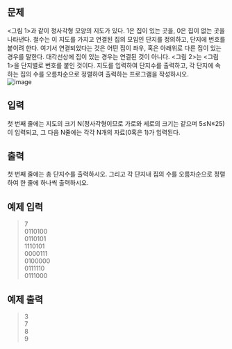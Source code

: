 ## 문제
<그림 1>과 같이 정사각형 모양의 지도가 있다. 1은 집이 있는 곳을, 0은 집이 없는 곳을 나타낸다.
철수는 이 지도를 가지고 연결된 집의 모임인 단지를 정의하고, 단지에 번호를 붙이려 한다.
여기서 연결되었다는 것은 어떤 집이 좌우, 혹은 아래위로 다른 집이 있는 경우를 말한다.
대각선상에 집이 있는 경우는 연결된 것이 아니다.
<그림 2>는 <그림 1>을 단지별로 번호를 붙인 것이다.
지도를 입력하여 단지수를 출력하고, 각 단지에 속하는 집의 수를 오름차순으로 정렬하여 출력하는 프로그램을 작성하시오.<br/>
![image](https://user-images.githubusercontent.com/56284234/108446049-d0e5ff80-72a0-11eb-9ded-4a739cb6ccc7.png)

## 입력
첫 번째 줄에는 지도의 크기 N(정사각형이므로 가로와 세로의 크기는 같으며 5≤N≤25)이 입력되고, 그 다음 N줄에는 각각 N개의 자료(0혹은 1)가 입력된다.

## 출력
첫 번째 줄에는 총 단지수를 출력하시오. 그리고 각 단지내 집의 수를 오름차순으로 정렬하여 한 줄에 하나씩 출력하시오.

## 예제 입력
>7<br/>
>0110100<br/>
>0110101<br/>
>1110101<br/>
>0000111<br/>
>0100000<br/>
>0111110<br/>
>0111000<br/>

## 예제 출력
>3<br/>
>7<br/>
>8<br/>
>9<br/>
